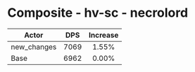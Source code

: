 # Composite - hv-sc - necrolord
| Actor | DPS | Increase |
|---|:---:|:---:|
|new_changes|7069|1.55%|
|Base|6962|0.00%|
